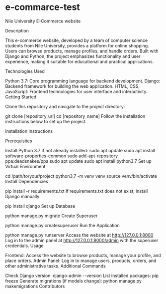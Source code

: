 # e-commarce-test
Nile University E-Commerce website

Description

This e-commerce website, developed by a team of computer science students from Nile University, provides a platform for online shopping. Users can browse products, manage profiles, and handle orders. Built with Django and Python, the project emphasizes functionality and user experience, making it suitable for educational and practical applications.

Technologies Used

Python 3.7: Core programming language for backend development.
Django: Backend framework for building the web application.
HTML, CSS, JavaScript: Frontend technologies for user interface and interactivity.
Getting Started

Clone this repository and navigate to the project directory:

git clone [repository_url]
cd [repository_name]
Follow the installation instructions below to set up the project.

Installation Instructions

Prerequisites

Install Python 3.7 if not already installed:
sudo apt update
sudo apt install software-properties-common
sudo add-apt-repository ppa:deadsnakes/ppa
sudo apt update
sudo apt install python3.7
Set up Virtual Environment

cd /path/to/your/project
python3.7 -m venv venv
source venv/bin/activate
Install Dependencies

pip install -r requirements.txt
If requirements.txt does not exist, install Django manually:

pip install django
Set up Database

python manage.py migrate
Create Superuser

python manage.py createsuperuser
Run the Application

python manage.py runserver
Access the website at http://127.0.0.1:8000
Log in to the admin panel at http://127.0.0.1:8000/admin with the superuser credentials.
Usage

Frontend: Access the website to browse products, manage your profile, and place orders.
Admin Panel: Log in to manage users, products, orders, and other administrative tasks.
Additional Commands

Check Django version: django-admin --version
List installed packages: pip freeze
Generate migrations (if models change): python manage.py makemigrations
Contributors
